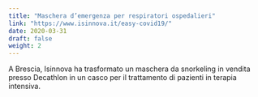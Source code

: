 ```yaml
---
title: "Maschera d’emergenza per respiratori ospedalieri"
link: "https://www.isinnova.it/easy-covid19/"
date: 2020-03-31
draft: false
weight: 2
---
```


A Brescia, Isinnova ha trasformato un maschera da snorkeling in vendita presso Decathlon in un casco per il trattamento di pazienti in terapia intensiva.
